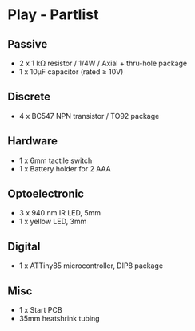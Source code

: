 Play - Partlist
================

## Passive

* 2 x 1 kΩ resistor / 1/4W / Axial + thru-hole package
* 1 x 10µF capacitor (rated ≥ 10V)

## Discrete

 * 4 x BC547 NPN transistor / TO92 package

## Hardware

 * 1 x 6mm tactile switch
 * 1 x Battery holder for 2 AAA

## Optoelectronic

 * 3 x 940 nm IR LED, 5mm
 * 1 x yellow LED, 3mm

## Digital

 * 1 x ATTiny85 microcontroller, DIP8 package
 
## Misc

 * 1 x Start PCB
 * 35mm heatshrink tubing
